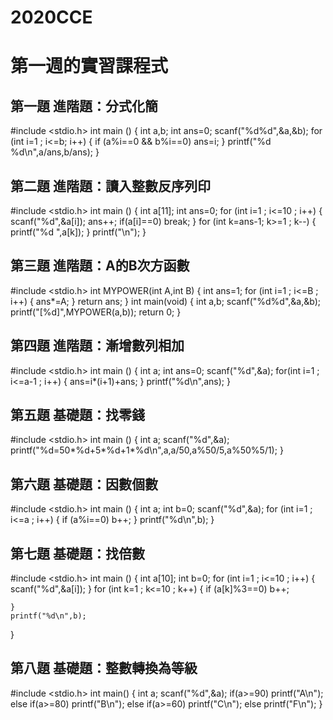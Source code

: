 # 2020CCE

# 第一週的實習課程式

## 第一題 進階題：分式化簡
#include <stdio.h>
int main ()
{
	int a,b;
	int ans=0;
	scanf("%d%d",&a,&b);
	for (int i=1 ; i<=b; i++)
	{
		if (a%i==0 && b%i==0) ans=i;
	}
	printf("%d %d\n",a/ans,b/ans);
}
## 第二題 進階題：讀入整數反序列印
#include <stdio.h>
int main ()
{
	int a[11];
	int ans=0;
	for (int i=1 ; i<=10 ; i++)
	{
		 scanf("%d",&a[i]);
		 ans++;
		 if(a[i]==0) break;
	}
	for (int k=ans-1; k>=1 ; k--)
	{
		printf("%d ",a[k]);
	}
	printf("\n");
}
## 第三題 進階題：A的B次方函數
#include <stdio.h>
int MYPOWER(int A,int B)
{
	int ans=1;
	for (int i=1 ; i<=B ; i++)
	{
		ans*=A;
	}
	return ans;
}
int main(void)
{
	int a,b;
	scanf("%d%d",&a,&b);
	printf("[%d]",MYPOWER(a,b));
	return 0;
}
## 第四題 進階題：漸增數列相加
#include <stdio.h>
int main ()
{
	int a;
	int ans=0;
	scanf("%d",&a);
	for(int i=1 ; i<=a-1 ; i++)
	{
		ans=i*(i+1)+ans;
	}
	printf("%d\n",ans);
}
## 第五題 基礎題：找零錢 
#include <stdio.h>
int main ()
{
	int a;
	scanf("%d",&a);
	printf("%d=50*%d+5*%d+1*%d\n",a,a/50,a%50/5,a%50%5/1);
}
## 第六題 基礎題：因數個數 
#include <stdio.h>
int main ()
{
	int a;
	int b=0;
	scanf("%d",&a);
	for (int i=1 ; i<=a ; i++)
	{
		if (a%i==0) b++;
	}
	printf("%d\n",b);
}
## 第七題 基礎題：找倍數 
#include <stdio.h>
int main ()
{
	int a[10];
	int b=0;
	for (int i=1 ; i<=10 ; i++)
	{
		scanf("%d",&a[i]);
	}
	for (int k=1 ; k<=10 ; k++)
	{
		if (a[k]%3==0) b++;
		
	}
	printf("%d\n",b);
}
## 第八題 基礎題：整數轉換為等級
#include <stdio.h>
int main()
{
	int a;
	scanf("%d",&a);
	if(a>=90) printf("A\n");
	else if(a>=80) printf("B\n");
	else if(a>=60) printf("C\n");
	else printf("F\n");
}
